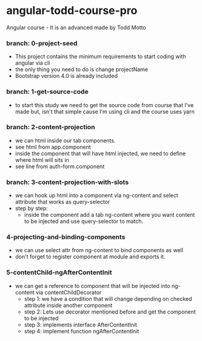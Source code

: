 # angular-todd-course-pro

Angular course - It is an advanced made by Todd Motto

### branch: 0-project-seed
- This project contains the minimum requirements to start coding with angular via cli
- the only thing you need to do is change projectName
- Bootstrap version 4.0 is already included

### branch: 1-get-source-code
- to start this study we need to get the source code from course that I've made but, isn't that simple cause 
  I'm using cli and the course uses yarn

### branch: 2-content-projection
- we can html inside our tab components.
- see html from app.component
- inside the component that will have html injected, we need to define where html will sits in
- see line  from auth-form.component

### branch: 3-content-projection-with-slots
- we can hook up html into a component via ng-content and select attribute that works as query-selector
- step by step:
    - inside the component add a tab ng-content where you want content to be injected and use query-selector to match.

### 4-projecting-and-binding-components
- we can use select attr from ng-content to bind components as well
- don't forget to register component at module and exports it.

### 5-contentChild-ngAfterContentInit
- we can get a reference to component that will be injected into ng-content via contentChildDecorator
    - step 1: we have a condition that will change depending on checked attribute inside another component
    - step 2: Lets use decorator mentioned before and get the component to be injected
    - step 3: implements interface AfterContentInit
    - step 4: implement function ngAfterContentInit